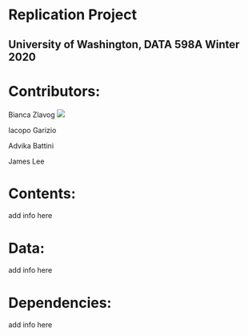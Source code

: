 # Replication Project
## University of Washington, DATA 598A Winter 2020


# Contributors: 
Bianca Zlavog [![](https://orcid.org/sites/default/files/images/orcid_16x16.png)](https://orcid.org/0000-0001-6868-7265)

Iacopo Garizio

Advika Battini

James Lee

# Contents:
add info here

# Data:
add info here

# Dependencies:
add info here